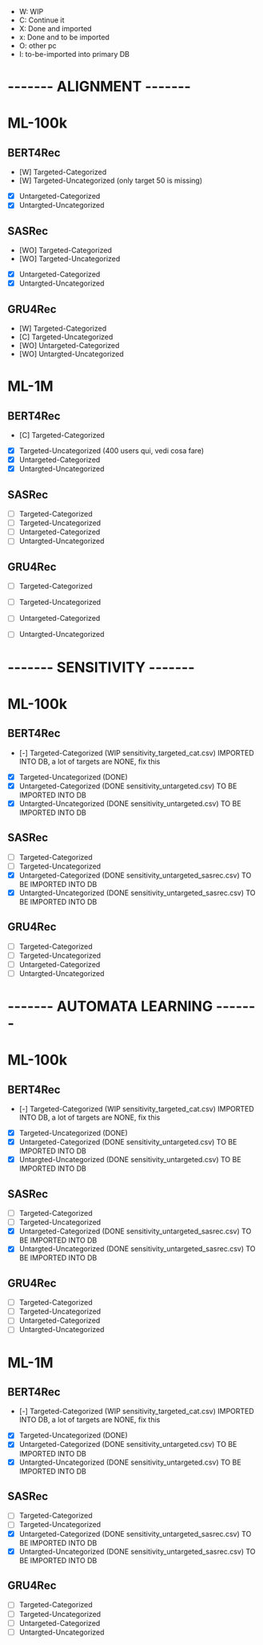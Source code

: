 - W: WIP
- C: Continue it
- X: Done and imported
- x: Done and to be imported
- O: other pc
- I: to-be-imported into primary DB

# ------- ALIGNMENT -------
# ML-100k
## BERT4Rec
- [W] Targeted-Categorized 
- [W] Targeted-Uncategorized (only target 50 is missing)
- [X] Untargeted-Categorized
- [X] Untargted-Uncategorized
## SASRec
- [WO] Targeted-Categorized 
- [WO] Targeted-Uncategorized 
- [X] Untargeted-Categorized  
- [X] Untargted-Uncategorized 
## GRU4Rec
- [W] Targeted-Categorized 
- [C] Targeted-Uncategorized
- [WO] Untargeted-Categorized
- [WO] Untargted-Uncategorized


# ML-1M
## BERT4Rec
- [C] Targeted-Categorized 
- [X] Targeted-Uncategorized (400 users qui, vedi cosa fare)
- [X] Untargeted-Categorized 
- [X] Untargted-Uncategorized 
## SASRec
- [ ] Targeted-Categorized 
- [ ] Targeted-Uncategorized
- [ ] Untargeted-Categorized
- [ ] Untargted-Uncategorized
## GRU4Rec
- [ ] Targeted-Categorized
- [ ] Targeted-Uncategorized
- [ ] Untargeted-Categorized
- [ ] Untargted-Uncategorized


# ------- SENSITIVITY -------
# ML-100k
## BERT4Rec
- [-] Targeted-Categorized (WIP sensitivity_targeted_cat.csv) IMPORTED INTO DB, a lot of targets are NONE, fix this
- [x] Targeted-Uncategorized (DONE)
- [x] Untargeted-Categorized (DONE sensitivity_untargeted.csv) TO BE IMPORTED INTO DB
- [x] Untargted-Uncategorized (DONE sensitivity_untargeted.csv) TO BE IMPORTED INTO DB
## SASRec
- [ ] Targeted-Categorized 
- [ ] Targeted-Uncategorized
- [x] Untargeted-Categorized (DONE sensitivity_untargeted_sasrec.csv) TO BE IMPORTED INTO DB
- [x] Untargted-Uncategorized (DONE sensitivity_untargeted_sasrec.csv) TO BE IMPORTED INTO DB
## GRU4Rec
- [ ] Targeted-Categorized 
- [ ] Targeted-Uncategorized 
- [ ] Untargeted-Categorized 
- [ ] Untargted-Uncategorized

# ------- AUTOMATA LEARNING -------
# ML-100k
## BERT4Rec
- [-] Targeted-Categorized (WIP sensitivity_targeted_cat.csv) IMPORTED INTO DB, a lot of targets are NONE, fix this
- [x] Targeted-Uncategorized (DONE)
- [x] Untargeted-Categorized (DONE sensitivity_untargeted.csv) TO BE IMPORTED INTO DB
- [x] Untargted-Uncategorized (DONE sensitivity_untargeted.csv) TO BE IMPORTED INTO DB
## SASRec
- [ ] Targeted-Categorized 
- [ ] Targeted-Uncategorized
- [x] Untargeted-Categorized (DONE sensitivity_untargeted_sasrec.csv) TO BE IMPORTED INTO DB
- [x] Untargted-Uncategorized (DONE sensitivity_untargeted_sasrec.csv) TO BE IMPORTED INTO DB
## GRU4Rec
- [ ] Targeted-Categorized 
- [ ] Targeted-Uncategorized 
- [ ] Untargeted-Categorized 
- [ ] Untargted-Uncategorized

# ML-1M
## BERT4Rec
- [-] Targeted-Categorized (WIP sensitivity_targeted_cat.csv) IMPORTED INTO DB, a lot of targets are NONE, fix this
- [x] Targeted-Uncategorized (DONE)
- [x] Untargeted-Categorized (DONE sensitivity_untargeted.csv) TO BE IMPORTED INTO DB
- [x] Untargted-Uncategorized (DONE sensitivity_untargeted.csv) TO BE IMPORTED INTO DB
## SASRec
- [ ] Targeted-Categorized 
- [ ] Targeted-Uncategorized
- [x] Untargeted-Categorized (DONE sensitivity_untargeted_sasrec.csv) TO BE IMPORTED INTO DB
- [x] Untargted-Uncategorized (DONE sensitivity_untargeted_sasrec.csv) TO BE IMPORTED INTO DB
## GRU4Rec
- [ ] Targeted-Categorized 
- [ ] Targeted-Uncategorized 
- [ ] Untargeted-Categorized 
- [ ] Untargted-Uncategorized
